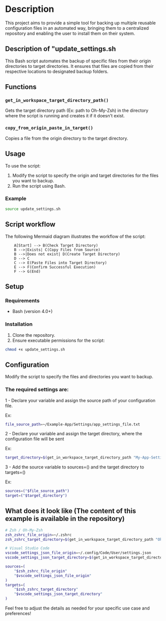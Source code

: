 # Description

This project aims to provide a simple tool for backing up multiple reusable configuration files in an 
automated way, bringing them to a centralized repository and enabling the user to install them on their system.

## Description of "update_settings.sh

This Bash script automates the backup of specific files from their origin directories to target directories.
It ensures that files are copied from their respective locations to designated backup folders.

## Functions

### `get_in_workspace_target_directory_path()`

Gets the target directory path (Ex: path to Oh-My-Zsh) 
in the directory where the script is running and creates it if it doesn't exist.

### `copy_from_origin_paste_in_target()`

Copies a file from the origin directory to the target directory.

## Usage

To use the script:

1. Modify the script to specify the origin and target directories for the files you want to backup.
2. Run the script using Bash.

### Example

```bash
source update_settings.sh
```

## Script workflow 

The following Mermaid diagram illustrates the workflow of the script:

```graph TD;
    A[Start] --> B(Check Target Directory)
    B -->|Exists| C(Copy Files from Source)
    B -->|Does not exist| D(Create Target Directory)
    D --> C
    C --> E(Paste Files into Target Directory)
    E --> F(Confirm Successful Execution)
    F --> G(End)
```


## Setup

### Requirements

- Bash (version 4.0+)

### Installation

1. Clone the repository.
2. Ensure executable permissions for the script:

```bash
chmod +x update_settings.sh
```

## Configuration

Modify the script to specify the files and directories you want to backup.

### The required settings are:

1 - Declare your variable and assign the source path of your configuration file.

Ex:
```bash
file_source_path=~/Example-App/Settings/app_settings_file.txt
```

2 - Declare your variable and assign the target directory, where the configuration file will be sent

Ex:
```bash
target_directory=$(get_in_workspace_target_directory_path "My-App-Settings-Folder")
```

3 - Add the source variable to sources=() and the target directory to targets=()

Ex:
```bash
sources=("$file_source_path")
target=("$target_directory")
```

## What does it look like (The content of this example is available in the repository)


```bash
# Zsh / Oh-My-Zsh
zsh_zshrc_file_origin=~/.zshrc
zsh_zshrc_target_directory=$(get_in_workspace_target_directory_path "Oh-My-Zsh")

# Visual Studio Code
vscode_settings_json_file_origin=~/.config/Code/User/settings.json
vscode_settings_json_target_directory=$(get_in_workspace_target_directory_path "Visual-Studio-Code")

sources=( 
    "$zsh_zshrc_file_origin" 
    "$vscode_settings_json_file_origin"
)
targets=(
	"$zsh_zshrc_target_directory"
	"$vscode_settings_json_target_directory"
)
```

Feel free to adjust the details as needed for your specific use case and preferences!


